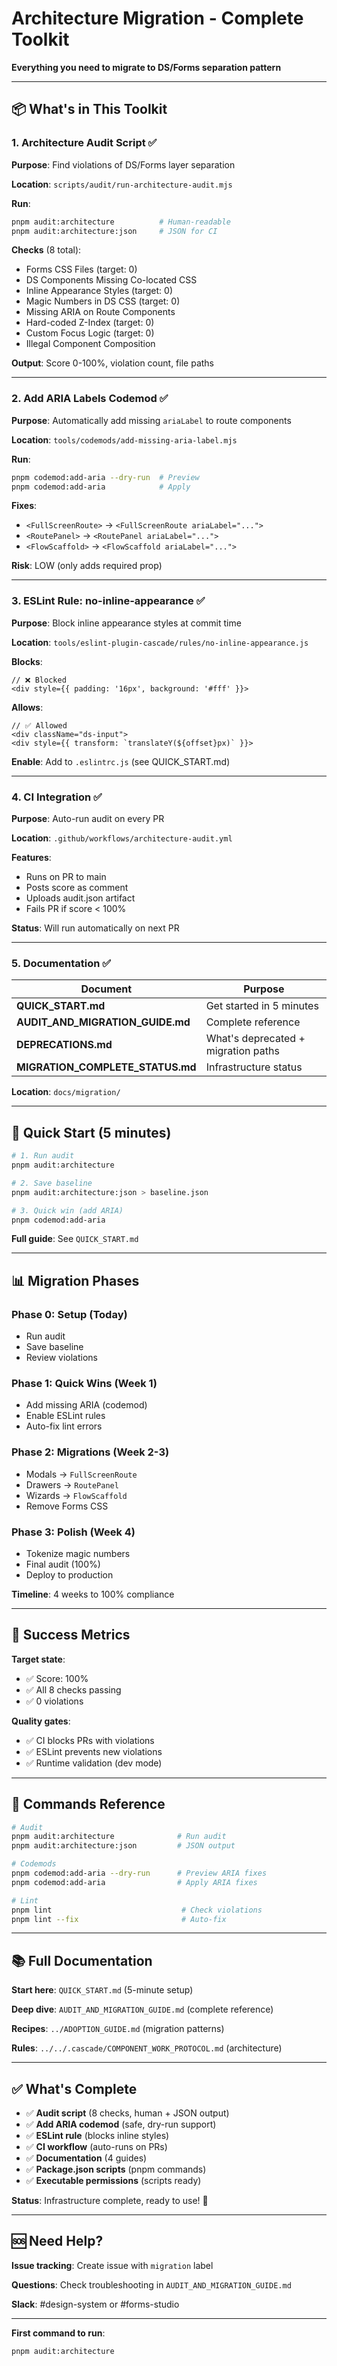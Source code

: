 # Architecture Migration - Complete Toolkit

**Everything you need to migrate to DS/Forms separation pattern**

---

## 📦 What's in This Toolkit

### **1. Architecture Audit Script** ✅

**Purpose**: Find violations of DS/Forms layer separation

**Location**: `scripts/audit/run-architecture-audit.mjs`

**Run**:
```bash
pnpm audit:architecture          # Human-readable
pnpm audit:architecture:json     # JSON for CI
```

**Checks** (8 total):
- Forms CSS Files (target: 0)
- DS Components Missing Co-located CSS
- Inline Appearance Styles (target: 0)
- Magic Numbers in DS CSS (target: 0)
- Missing ARIA on Route Components
- Hard-coded Z-Index (target: 0)
- Custom Focus Logic (target: 0)
- Illegal Component Composition

**Output**: Score 0-100%, violation count, file paths

---

### **2. Add ARIA Labels Codemod** ✅

**Purpose**: Automatically add missing `ariaLabel` to route components

**Location**: `tools/codemods/add-missing-aria-label.mjs`

**Run**:
```bash
pnpm codemod:add-aria --dry-run  # Preview
pnpm codemod:add-aria            # Apply
```

**Fixes**:
- `<FullScreenRoute>` → `<FullScreenRoute ariaLabel="...">`
- `<RoutePanel>` → `<RoutePanel ariaLabel="...">`
- `<FlowScaffold>` → `<FlowScaffold ariaLabel="...">`

**Risk**: LOW (only adds required prop)

---

### **3. ESLint Rule: no-inline-appearance** ✅

**Purpose**: Block inline appearance styles at commit time

**Location**: `tools/eslint-plugin-cascade/rules/no-inline-appearance.js`

**Blocks**:
```tsx
// ❌ Blocked
<div style={{ padding: '16px', background: '#fff' }}>
```

**Allows**:
```tsx
// ✅ Allowed
<div className="ds-input">
<div style={{ transform: `translateY(${offset}px)` }}>
```

**Enable**: Add to `.eslintrc.js` (see QUICK_START.md)

---

### **4. CI Integration** ✅

**Purpose**: Auto-run audit on every PR

**Location**: `.github/workflows/architecture-audit.yml`

**Features**:
- Runs on PR to main
- Posts score as comment
- Uploads audit.json artifact
- Fails PR if score < 100%

**Status**: Will run automatically on next PR

---

### **5. Documentation** ✅

| Document | Purpose |
|----------|---------|
| **QUICK_START.md** | Get started in 5 minutes |
| **AUDIT_AND_MIGRATION_GUIDE.md** | Complete reference |
| **DEPRECATIONS.md** | What's deprecated + migration paths |
| **MIGRATION_COMPLETE_STATUS.md** | Infrastructure status |

**Location**: `docs/migration/`

---

## 🚀 Quick Start (5 minutes)

```bash
# 1. Run audit
pnpm audit:architecture

# 2. Save baseline
pnpm audit:architecture:json > baseline.json

# 3. Quick win (add ARIA)
pnpm codemod:add-aria
```

**Full guide**: See `QUICK_START.md`

---

## 📊 Migration Phases

### **Phase 0: Setup** (Today)
- Run audit
- Save baseline
- Review violations

### **Phase 1: Quick Wins** (Week 1)
- Add missing ARIA (codemod)
- Enable ESLint rules
- Auto-fix lint errors

### **Phase 2: Migrations** (Week 2-3)
- Modals → `FullScreenRoute`
- Drawers → `RoutePanel`
- Wizards → `FlowScaffold`
- Remove Forms CSS

### **Phase 3: Polish** (Week 4)
- Tokenize magic numbers
- Final audit (100%)
- Deploy to production

**Timeline**: 4 weeks to 100% compliance

---

## 🎯 Success Metrics

**Target state**:
- ✅ Score: 100%
- ✅ All 8 checks passing
- ✅ 0 violations

**Quality gates**:
- ✅ CI blocks PRs with violations
- ✅ ESLint prevents new violations
- ✅ Runtime validation (dev mode)

---

## 🔧 Commands Reference

```bash
# Audit
pnpm audit:architecture              # Run audit
pnpm audit:architecture:json         # JSON output

# Codemods
pnpm codemod:add-aria --dry-run      # Preview ARIA fixes
pnpm codemod:add-aria                # Apply ARIA fixes

# Lint
pnpm lint                             # Check violations
pnpm lint --fix                       # Auto-fix
```

---

## 📚 Full Documentation

**Start here**: `QUICK_START.md` (5-minute setup)

**Deep dive**: `AUDIT_AND_MIGRATION_GUIDE.md` (complete reference)

**Recipes**: `../ADOPTION_GUIDE.md` (migration patterns)

**Rules**: `../../.cascade/COMPONENT_WORK_PROTOCOL.md` (architecture)

---

## ✅ What's Complete

- ✅ **Audit script** (8 checks, human + JSON output)
- ✅ **Add ARIA codemod** (safe, dry-run support)
- ✅ **ESLint rule** (blocks inline styles)
- ✅ **CI workflow** (auto-runs on PRs)
- ✅ **Documentation** (4 guides)
- ✅ **Package.json scripts** (pnpm commands)
- ✅ **Executable permissions** (scripts ready)

**Status**: Infrastructure complete, ready to use! 🚀

---

## 🆘 Need Help?

**Issue tracking**: Create issue with `migration` label

**Questions**: Check troubleshooting in `AUDIT_AND_MIGRATION_GUIDE.md`

**Slack**: #design-system or #forms-studio

---

**First command to run**:
```bash
pnpm audit:architecture
```
